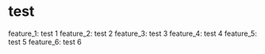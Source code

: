 # test

feature_1: test 1
feature_2: test 2
feature_3: test 3
feature_4: test 4
feature_5: test 5
feature_6: test 6